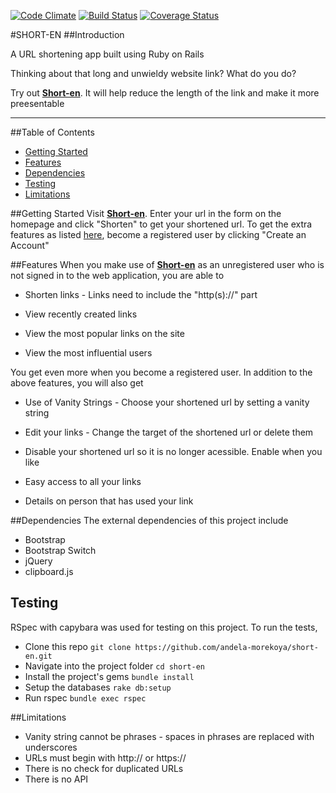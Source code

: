 [![Code Climate](https://codeclimate.com/github/andela-morekoya/short-en/badges/gpa.svg)](https://codeclimate.com/github/andela-morekoya/short-en)
[![Build Status](https://travis-ci.org/andela-morekoya/short-en.svg?branch=develop)](https://travis-ci.org/andela-morekoya/short-en)
[![Coverage Status](https://coveralls.io/repos/github/andela-morekoya/short-en/badge.svg?branch=develop)](https://coveralls.io/github/andela-morekoya/short-en?branch=develop)


#SHORT-EN
##Introduction

A URL shortening app built using Ruby on Rails

Thinking about that long and unwieldy website link? What do you do?

Try out [**Short-en**](https://ashort-en.herokuapp.com/). It will help reduce the length of the link and make it more preesentable

<hr>

##Table of Contents
* [Getting Started](#getting-started)
* [Features](#features)
* [Dependencies](#dependencies)
* [Testing](#testing)
* [Limitations](#limitations)


##Getting Started
Visit [**Short-en**](https://ashort-en.herokuapp.com/). Enter your url in the form on the homepage and click "Shorten" to get your shortened url.
To get the extra features as listed [here](#registered), become a registered user by clicking "Create an Account"


##Features
When you make use of [**Short-en**](https://ashort-en.herokuapp.com/) as an unregistered user who is not signed in to the web application, you are able to

* Shorten links - Links need to include the "http(s)://" part

* View recently created links

* View the most popular links on the site

* View the most influential users

You get even more when you become a <a name="registered"></a>registered user. In addition to the above features, you will also get

 * Use of Vanity Strings - Choose your shortened url by setting a vanity string

 * Edit your links - Change the target of the shortened url or delete them

 * Disable your shortened url so it is no longer acessible. Enable when you like

 * Easy access to all your links

 * Details on person that has used your link


##Dependencies
The external dependencies of this project include
 * Bootstrap
 * Bootstrap Switch
 * jQuery
 * clipboard.js


## Testing
RSpec with capybara was used for testing on this project. To run the tests,
 * Clone this repo
   `git clone https://github.com/andela-morekoya/short-en.git`
 * Navigate into the project folder
   `cd short-en`
 * Install the project's gems
   `bundle install`
 * Setup the databases
   `rake db:setup`
 * Run rspec
   `bundle exec rspec`


##Limitations
 * Vanity string cannot be phrases - spaces in phrases are replaced with underscores
 * URLs must begin with http:// or https://
 * There is no check for duplicated URLs
 * There is no API
